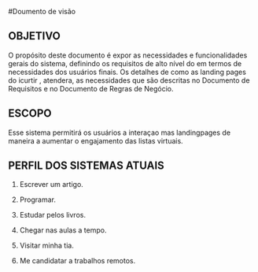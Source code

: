 #Doumento de visão

## OBJETIVO 

O propósito deste documento é expor as necessidades e funcionalidades
gerais do sistema, definindo os requisitos de alto nível do em termos de necessidades dos
usuários finais. Os detalhes de como as landing pages do icurtir , atendera, as necessidades que são descritas no Documento de Requisitos e no
Documento de Regras de Negócio.

## ESCOPO

Esse sistema permitirá os usuários a interaçao mas landingpages de maneira a aumentar o engajamento das listas virtuais.

## PERFIL DOS SISTEMAS ATUAIS


1. Escrever um artigo.

2. Programar.

3. Estudar pelos livros.

4. Chegar nas aulas a tempo.

5. Visitar minha tia.

6. Me candidatar a trabalhos remotos.

